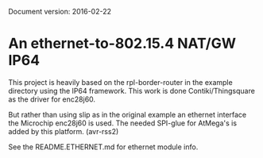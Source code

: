 Document version: 2016-02-22

An ethernet-to-802.15.4 NAT/GW IP64
===================================

This project is heavily based on the rpl-border-router in the example directory
using the IP64 framework. This work is done Contiki/Thingsquare as the driver 
for enc28j60.

But rather than using slip as in the original example an ethernet interface 
the Microchip enc28j60 is used. The needed SPI-glue for AtMega's is added by 
this platform. (avr-rss2)

See the README.ETHERNET.md for ethernet module info.



